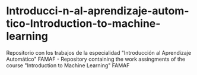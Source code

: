 # Introducci-n-al-aprendizaje-autom-tico-Introduction-to-machine-learning
Repositorio con los trabajos de la especialidad "Introducción al Aprendizaje Automático" FAMAF - Repository containing the work assingments of the course "Introduction to Machine Learning" FAMAF
